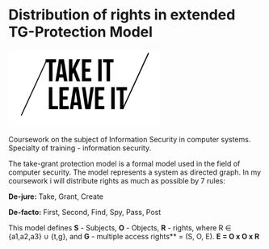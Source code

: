 # Distribution of rights in extended TG-Protection Model

<img src="/assets/tl.jpg" width="60%">

Coursework on the subject of Information Security in computer systems. Specialty of training - information security.

The take-grant protection model is a formal model used in the field of computer security. The model represents a system as directed graph. In my coursework i will distribute rights as much as possible by 7 rules:

**De-jure:** Take, Grant, Create

**De-facto:** First, Second, Find, Spy, Pass, Post

This model defines **S** - Subjects, **O** - Objects, **R** - rights, where R ∈ {a1,a2,a3} ∪ {t,g}, and **G** - multiple access rights** = (S, O, E). **E = O x O x R**
